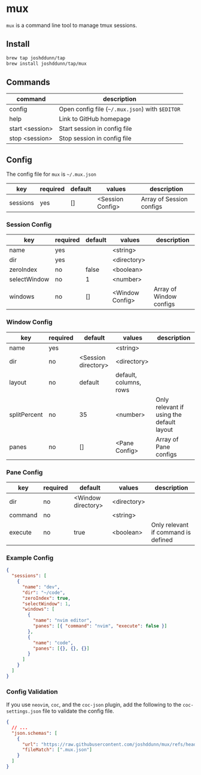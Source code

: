 # mux

`mux` is a command line tool to manage tmux sessions.

## Install

```sh
brew tap joshddunn/tap
brew install joshddunn/tap/mux
```

## Commands

| command           | description                                     |
| ----------------- | ----------------------------------------------- |
| config            | Open config file (`~/.mux.json`) with `$EDITOR` |
| help              | Link to GitHub homepage                         |
| start \<session\> | Start session in config file                    |
| stop \<session\>  | Stop session in config file                     |

## Config

The config file for `mux` is `~/.mux.json`

| key      | required | default | values             | description              |
| -------- | -------- | ------- | ------------------ | ------------------------ |
| sessions | yes      | []      | \<Session Config\> | Array of Session configs |

### Session Config

| key          | required | default | values            | description             |
| ------------ | -------- | ------- | ----------------- | ----------------------- |
| name         | yes      |         | \<string\>        |                         |
| dir          | yes      |         | \<directory\>     |                         |
| zeroIndex    | no       | false   | \<boolean\>       |                         |
| selectWindow | no       | 1       | \<number\>        |                         |
| windows      | no       | []      | \<Window Config\> | Array of Window configs |

### Window Config

| key          | required | default               | values                 | description                               |
| ------------ | -------- | --------------------- | ---------------------- | ----------------------------------------- |
| name         | yes      |                       | \<string\>             |                                           |
| dir          | no       | \<Session directory\> | \<directory\>          |                                           |
| layout       | no       | default               | default, columns, rows |                                           |
| splitPercent | no       | 35                    | \<number\>             | Only relevant if using the default layout |
| panes        | no       | []                    | \<Pane Config\>        | Array of Pane configs                     |

### Pane Config

| key     | required | default              | values        | description                         |
| ------- | -------- | -------------------- | ------------- | ----------------------------------- |
| dir     | no       | \<Window directory\> | \<directory\> |                                     |
| command | no       |                      | \<string\>    |                                     |
| execute | no       | true                 | \<boolean\>   | Only relevant if command is defined |

### Example Config

```json
{
  "sessions": [
    {
      "name": "dev",
      "dir": "~/code",
      "zeroIndex": true,
      "selectWindow": 1,
      "windows": [
        {
          "name": "nvim editor",
          "panes": [{ "command": "nvim", "execute": false }]
        },
        {
          "name": "code",
          "panes": [{}, {}, {}]
        }
      ]
    }
  ]
}
```

### Config Validation

If you use `neovim`, `coc`, and the `coc-json` plugin, add the following to the `coc-settings.json` file to validate the config file.

```json
{
  // ...
  "json.schemas": [
    {
      "url": "https://raw.githubusercontent.com/joshddunn/mux/refs/heads/main/embed/config.schema.json",
      "fileMatch": [".mux.json"]
    }
  ]
}
```
